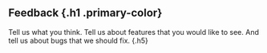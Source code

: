 ## Feedback {.h1 .primary-color}
Tell us what you think. Tell us about features that you would like to see. And tell us about bugs that we should fix. {.h5}